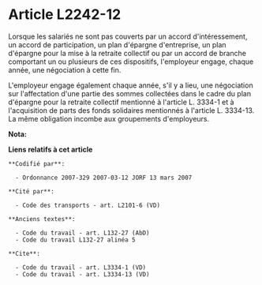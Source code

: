 # Article L2242-12

Lorsque les salariés ne sont pas couverts par un accord d'intéressement, un accord de participation, un plan d'épargne
d'entreprise, un plan d'épargne pour la mise à la retraite collectif ou par un accord de branche comportant un ou plusieurs
de ces dispositifs, l'employeur engage, chaque année, une négociation à cette fin.

L'employeur engage également chaque année, s'il y a lieu, une négociation sur l'affectation d'une partie des sommes
collectées dans le cadre du plan d'épargne pour la retraite collectif mentionné à l'article L. 3334-1 et à l'acquisition de
parts des fonds solidaires mentionnés à l'article L. 3334-13. La même obligation incombe aux groupements d'employeurs.

**Nota:**



**Liens relatifs à cet article**

	**Codifié par**:

	  - Ordonnance 2007-329 2007-03-12 JORF 13 mars 2007

	**Cité par**:

	  - Code des transports - art. L2101-6 (VD)

	**Anciens textes**:

	  - Code du travail - art. L132-27 (AbD)
	  - Code du travail L132-27 alinéa 5

	**Cite**:

	  - Code du travail - art. L3334-1 (VD)
	  - Code du travail - art. L3334-13 (VD)
